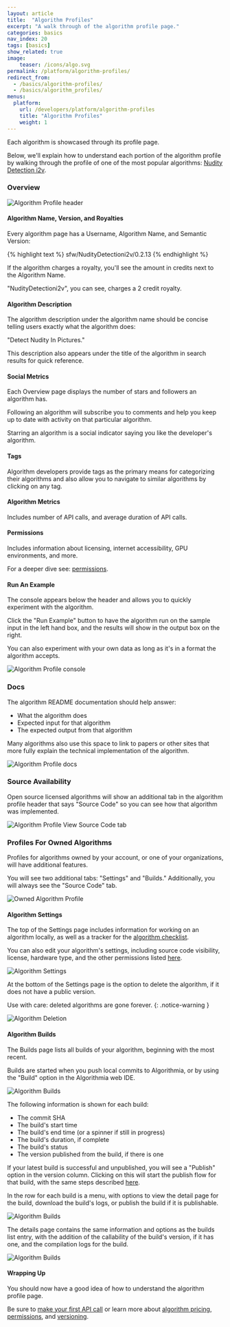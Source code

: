 ```yaml
---
layout: article
title:  "Algorithm Profiles"
excerpt: "A walk through of the algorithm profile page."
categories: basics
nav_index: 20
tags: [basics]
show_related: true
image:
    teaser: /icons/algo.svg
permalink: /platform/algorithm-profiles/
redirect_from:
  - /basics/algorithm-profiles/
  - /basics/algorithm_profiles/
menus:
  platform:
    url: /developers/platform/algorithm-profiles
    title: "Algorithm Profiles"
    weight: 1
---
```


Each algorithm is showcased through its profile page.

Below, we'll explain how to understand each portion of the algorithm profile by walking through the profile of one of the most popular algorithms: [Nudity Detection i2v](https://algorithmia.com/algorithms/sfw/NudityDetectioni2v).

### Overview

<images-section>
  <image-popout>
    <img src="{{site.cdnurl}}{{site.baseurl}}/images/post_images/algorithm_profiles/header.png" alt="Algorithm Profile header" class="syn-image-responsive">
  </image-popout>
</images-section>

#### Algorithm Name, Version, and Royalties

Every algorithm page has a Username, Algorithm Name, and Semantic Version:

{% highlight text %}
sfw/NudityDetectioni2v/0.2.13
{% endhighlight %}

If the algorithm charges a royalty, you'll see the amount in credits next to the Algorithm Name.

"NudityDetectioni2v", you can see, charges a 2 credit royalty.

#### Algorithm Description

The algorithm description under the algorithm name should be concise telling users exactly what the algorithm does:

"Detect Nudity In Pictures."

This description also appears under the title of the algorithm in search results for quick reference.

#### Social Metrics

Each Overview page displays the number of stars and followers an algorithm has.

Following an algorithm will subscribe you to comments and help you keep up to date with activity on that particular algorithm.

Starring an algorithm is a social indicator saying you like the developer's algorithm.

#### Tags
Algorithm developers provide tags as the primary means for categorizing their algorithms and also allow you to navigate to similar algorithms by clicking on any tag.

#### Algorithm Metrics
Includes number of API calls, and average duration of API calls.

#### Permissions

Includes information about licensing, internet accessibility, GPU environments, and more.

For a deeper dive see: [permissions]({{site.baseurl}}/basics/permissions).

#### Run An Example

The console appears below the header and allows you to quickly experiment with the algorithm.

Click the "Run Example" button to have the algorithm run on the sample input in the left hand box, and the results will show in the output box on the right.

You can also experiment with your own data as long as it's in a format the algorithm accepts.

<images-section>
  <image-popout>
    <img src="{{site.cdnurl}}{{site.baseurl}}/images/post_images/algorithm_profiles/console.png" alt="Algorithm Profile console" class="syn-image-responsive">
  </image-popout>
</images-section>

### Docs

The algorithm README documentation should help answer:

<div class="syn-body-1" markdown="1">

* What the algorithm does
* Expected input for that algorithm
* The expected output from that algorithm

</div>

Many algorithms also use this space to link to papers or other sites that more fully explain the technical implementation of the algorithm.

<images-section>
  <image-popout>
    <img src="{{site.cdnurl}}{{site.baseurl}}/images/post_images/algorithm_profiles/description.png" alt="Algorithm Profile docs" class="syn-image-responsive">
  </image-popout>
</images-section>

### Source Availability

Open source licensed algorithms will show an additional tab in the algorithm profile header that says "Source Code" so you can see how that algorithm was implemented.

<images-section>
  <image-popout>
    <img src="{{site.cdnurl}}{{site.baseurl}}/images/post_images/algorithm_profiles/viewsource.png" alt="Algorithm Profile View Source Code tab" class="syn-image-responsive">
  </image-popout>
</images-section>

### Profiles For Owned Algorithms

Profiles for algorithms owned by your account, or one of your organizations, will have additional features.

You will see two additional tabs: "Settings" and "Builds." Additionally, you will always see the "Source Code" tab.

<images-section>
  <image-popout>
    <img src="{{site.cdnurl}}{{site.baseurl}}/images/post_images/algorithm_profiles/owned_algo_profile.png" alt="Owned Algorithm Profile" class="syn-image-responsive">
  </image-popout>
</images-section>

#### Algorithm Settings

The top of the Settings page includes information for working on an algorithm locally, as well as a tracker for the [algorithm checklist]({{site.baseurl}}/algorithm-development/algorithm-basics/algorithm-checklist).

You can also edit your algorithm's settings, including source code visibility, license, hardware type, and the other permissions listed [here]({{site.baseurl}}/platform/permissions).

<images-section>
  <image-popout>
    <img src="{{site.cdnurl}}{{site.baseurl}}/images/post_images/algorithm_profiles/algo_settings.png" alt="Algorithm Settings" class="syn-image-responsive">
  </image-popout>
</images-section>

At the bottom of the Settings page is the option to delete the algorithm, if it does not have a public version.

Use with care: deleted algorithms are gone forever.
{: .notice-warning }

<images-section>
  <image-popout>
    <img src="{{site.cdnurl}}{{site.baseurl}}/images/post_images/algorithm_profiles/delete_algo.png" alt="Algorithm Deletion" class="syn-image-responsive">
  </image-popout>
</images-section>

#### Algorithm Builds

The Builds page lists all builds of your algorithm, beginning with the most recent.

Builds are started when you push local commits to Algorithmia, or by using the "Build" option in the Algorithmia web IDE.

<images-section>
  <image-popout>
    <img src="{{site.cdnurl}}{{site.baseurl}}/images/post_images/algorithm_profiles/algo_builds_list.png" alt="Algorithm Builds" class="syn-image-responsive">
  </image-popout>
</images-section>

The following information is shown for each build:

<div class="syn-body-1" markdown="1">

* The commit SHA
* The build's start time
* The build's end time (or a spinner if still in progress)
* The build's duration, if complete
* The build's status
* The version published from the build, if there is one

</div>

If your latest build is successful and unpublished, you will see a "Publish" option in the version column. Clicking on this will start the publish flow for that build, with the same steps described [here]({{site.baseurl}}/algorithm-development/algorithm-basics/your-first-algo#publish-your-algorithm).

In the row for each build is a menu, with options to view the detail page for the build, download the build's logs, or publish the build if it is publishable.

<images-section>
  <image-popout>
    <img src="{{site.cdnurl}}{{site.baseurl}}/images/post_images/algorithm_profiles/algo_build_menu.png" alt="Algorithm Builds" class="syn-image-responsive">
  </image-popout>
</images-section>

The details page contains the same information and options as the builds list entry, with the addition of the callability of the build's version, if it has one, and the compilation logs for the build.

<images-section>
  <image-popout>
    <img src="{{site.cdnurl}}{{site.baseurl}}/images/post_images/algorithm_profiles/algo_build_detail.png" alt="Algorithm Builds" class="syn-image-responsive">
  </image-popout>
</images-section>

#### Wrapping Up

You should now have a good idea of how to understand the algorithm profile page.

Be sure to [make your first API call]({{site.baseurl}}/getting-started) or learn more about [algorithm pricing]({{site.baseurl}}/pricing), [permissions]({{site.baseurl}}/basics/permissions), and [versioning]({{site.baseurl}}/basics/versioning).
